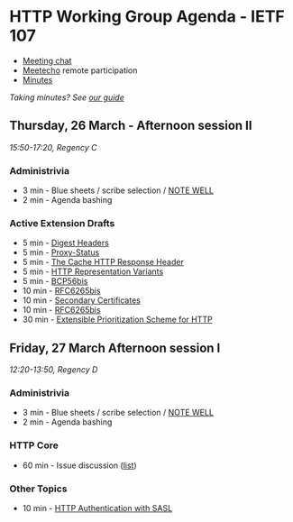 # HTTP Working Group Agenda - IETF 107

* [Meeting chat](xmpp:httpbis@jabber.ietf.org?join)
* [Meetecho](http://www.meetecho.com/ietf107/httpbis) remote participation
* [Minutes](https://etherpad.ietf.org/p/notes-ietf-107-httpbis?useMonospaceFont=true)

*Taking minutes? See [our guide](https://github.com/httpwg/wiki/wiki/TakingMinutes)*


## Thursday, 26 March - Afternoon session II 

_15:50-17:20, Regency C_

### Administrivia

*  3 min - Blue sheets / scribe selection / [NOTE WELL](https://www.ietf.org/about/note-well/)
*  2 min - Agenda bashing

### Active Extension Drafts

*   5 min - [Digest Headers](https://tools.ietf.org/html/draft-ietf-httpbis-digest-headers)
*   5 min - [Proxy-Status](https://tools.ietf.org/html/draft-ietf-httpbis-proxy-status)
*   5 min - [The Cache HTTP Response Header](https://tools.ietf.org/html/draft-ietf-httpbis-cache-header)
*   5 min - [HTTP Representation Variants](https://tools.ietf.org/html/draft-ietf-httpbis-variants)
*   5 min - [BCP56bis](https://tools.ietf.org/html/draft-ietf-httpbis-bcp56bis)
*  10 min - [RFC6265bis](https://tools.ietf.org/html/draft-ietf-httpbis-rfc6265bis)
*  10 min - [Secondary Certificates](https://tools.ietf.org/html/draft-ietf-httpbis-http2-secondary-certs)
*  10 min - [RFC6265bis](https://tools.ietf.org/html/draft-ietf-httpbis-rfc6265bis)
*  30 min - [Extensible Prioritization Scheme for HTTP](https://tools.ietf.org/html/draft-ietf-httpbis-priority)


## Friday, 27 March Afternoon session I 

_12:20-13:50, Regency D_

### Administrivia

*  3 min - Blue sheets / scribe selection / [NOTE WELL](https://www.ietf.org/about/note-well/)
*  2 min - Agenda bashing

### HTTP Core

* 60 min - Issue discussion ([list](https://github.com/httpwg/http-core/labels/discuss))

### Other Topics

* 10 min - [HTTP Authentication with SASL](https://www.ietf.org/internet-drafts/draft-vanrein-httpauth-sasl-03.txt)